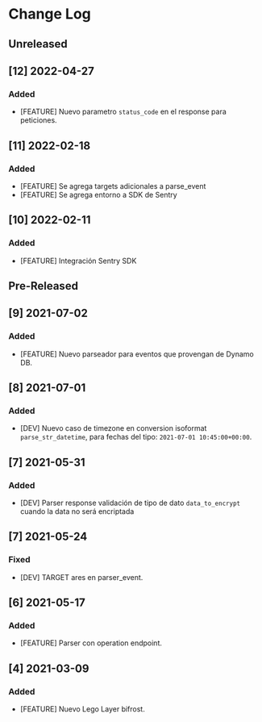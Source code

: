 <!--
IMPACTO
### Added
### Changed
### Deprecated
### Removed
### Fixed
### Security

Versionamiento
A.B.C

A: Cambio sustancial en la estructura o en la manera de operar la aplicación.
B: Nuevas características, nuevas funcionalidades y conjunto de grandes correcciones.
C: Correcciones de bugs de la serie B.
-->

# Change Log

## Unreleased

## [12] 2022-04-27

### Added
- [FEATURE] Nuevo parametro `status_code` en el response para peticiones.

## [11] 2022-02-18

### Added
- [FEATURE] Se agrega targets adicionales a parse_event
- [FEATURE] Se agrega entorno a SDK de Sentry

## [10] 2022-02-11

### Added
- [FEATURE] Integración Sentry SDK

## Pre-Released

## [9] 2021-07-02

### Added

- [FEATURE] Nuevo parseador para eventos que provengan de Dynamo DB.

## [8] 2021-07-01

### Added
- [DEV] Nuevo caso de timezone en conversion isoformat `parse_str_datetime`, para fechas del tipo: `2021-07-01 10:45:00+00:00`.

## [7] 2021-05-31

### Added
- [DEV] Parser response validación de tipo de dato `data_to_encrypt` cuando la data no será encriptada

## [7] 2021-05-24

### Fixed
- [DEV] TARGET ares en parser_event.

## [6] 2021-05-17

### Added
- [FEATURE] Parser con operation endpoint.

## [4] 2021-03-09
### Added
- [FEATURE] Nuevo Lego Layer bifrost.
